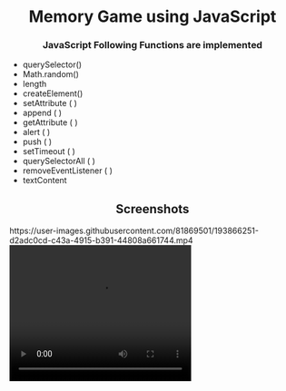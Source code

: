<h1 align="center">Memory Game using JavaScript</h1>
<h3 align="center">JavaScript Following Functions are implemented</h3>

- querySelector()
- Math.random()
- length
- createElement() 
- setAttribute ( )
- append ( )
- getAttribute ( )
- alert ( )
- push ( )
- setTimeout ( )
- querySelectorAll ( )
- removeEventListener ( )
- textContent

<h2 align="Center">Screenshots</h2>
https://user-images.githubusercontent.com/81869501/193866251-d2adc0cd-c43a-4915-b391-44808a661744.mp4
<video width="320" height="240" autoplay>
  <source src="https://user-images.githubusercontent.com/81869501/193866251-d2adc0cd-c43a-4915-b391-44808a661744.mp4" type="video/mp4" >
  <source src="https://user-images.githubusercontent.com/81869501/193866251-d2adc0cd-c43a-4915-b391-44808a661744.mp4" type="video/ogg">
  Your browser does not support the video tag.
</video>

